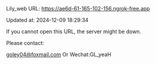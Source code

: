 Lily_web URL: https://ae6d-61-165-102-156.ngrok-free.app

Updated at: 2024-12-09 18:29:34

If you cannot open this URL, the server might be down.

Please contact: 

goley04@foxmail.com Or Wechat:GL_yeaH